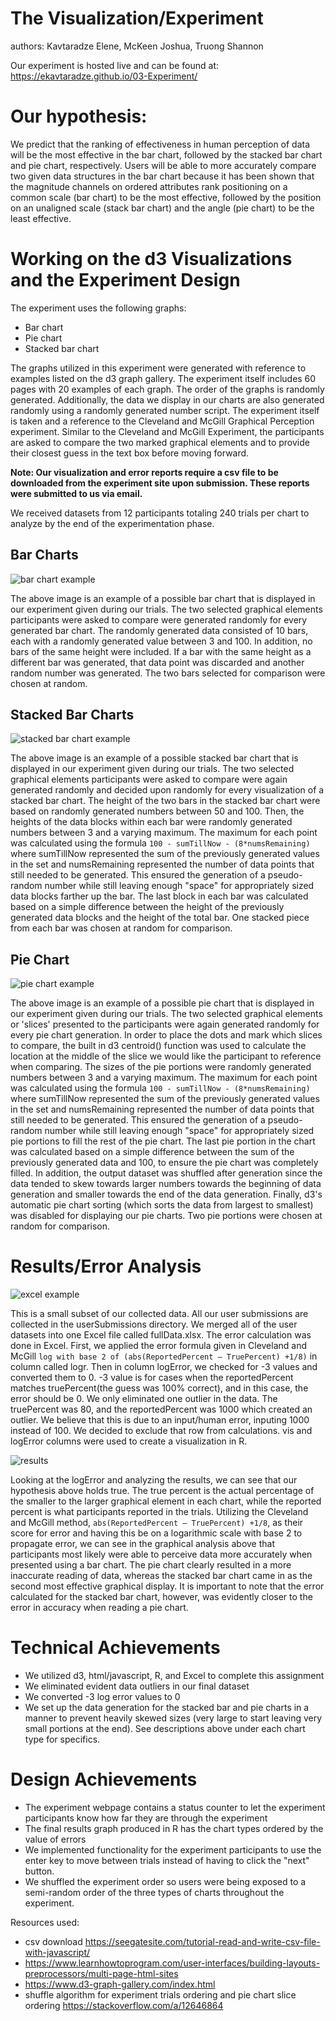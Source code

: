 # The Visualization/Experiment

authors: Kavtaradze Elene, McKeen Joshua, Truong Shannon


Our experiment is hosted live and can be found at: <https://ekavtaradze.github.io/03-Experiment/>


# Our hypothesis:

We predict that the ranking of effectiveness in human perception of data will be the most effective in the bar chart, followed by the stacked bar chart and pie chart, respectively. Users will be able to more accurately compare two given data structures in the bar chart because it has been shown that the magnitude channels on ordered attributes rank positioning on a common scale (bar chart) to be the most effective, followed by the position on an unaligned scale (stack bar chart) and the angle (pie chart) to be the least effective.

# Working on the d3 Visualizations and the Experiment Design

The experiment uses the following graphs:

-   Bar chart
-   Pie chart
-   Stacked bar chart

The graphs utilized in this experiment were generated with reference to examples listed on the d3 graph gallery. The experiment itself includes 60 pages with 20 examples of each graph. The order of the graphs is randomly generated. Additionally, the data we display in our charts are also generated randomly using a randomly generated number script. The experiment itself is taken and a reference to the Cleveland and McGill Graphical Perception experiment. Similar to the Cleveland and McGill Experiment, the participants are asked to compare the two marked graphical elements and to provide their closest guess in the text box before moving forward.

**Note: Our visualization and error reports require a csv file to be downloaded from the experiment site upon submission. These reports were submitted to us via email.**

We received datasets from 12 participants totaling 240 trials per chart to analyze by the end of the experimentation phase.

## Bar Charts

![bar chart example](img/BarChartEx.png)

The above image is an example of a possible bar chart that is displayed in our experiment given during our trials. The two selected graphical elements participants were asked to compare were generated randomly for every generated bar chart. The randomly generated data consisted of 10 bars, each with a randomly generated value between 3 and 100. In addition, no bars of the same height were included. If a bar with the same height as a different bar was generated, that data point was discarded and another random number was generated. The two bars selected for comparison were chosen at random. 

## Stacked Bar Charts

![stacked bar chart example](img/StackedEx.png)

The above image is an example of a possible stacked bar chart that is displayed in our experiment given during our trials. The two selected graphical elements participants were asked to compare were again generated randomly and decided upon randomly for every visualization of a stacked bar chart. The height of the two bars in the stacked bar chart were based on randomly generated numbers between 50 and 100. Then, the heights of the data blocks within each bar were randomly generated numbers between 3 and a varying maximum. The maximum for each point was calculated using the formula `100 - sumTillNow - (8*numsRemaining)` where sumTillNow represented the sum of the previously generated values in the set and numsRemaining represented the number of data points that still needed to be generated. This ensured the generation of a pseudo-random number while still leaving enough "space" for appropriately sized data blocks farther up the bar. The last block in each bar was calculated based on a simple difference between the height of the previously generated data blocks and the height of the total bar. One stacked piece from each bar was chosen at random for comparison. 

## Pie Chart


![pie chart example](img/PieChartEx.png)

The above image is an example of a possible pie chart that is displayed in our experiment given during our trials. The two selected graphical elements or 'slices' presented to the participants were again generated randomly for every pie chart generation. In order to place the dots and mark which slices to compare, the built in d3 centroid() function was used to calculate the location at the middle of the slice we would like the participant to reference when comparing. The sizes of the pie portions were randomly generated numbers between 3 and a varying maximum. The maximum for each point was calculated using the formula `100 - sumTillNow - (8*numsRemaining)` where sumTillNow represented the sum of the previously generated values in the set and numsRemaining represented the number of data points that still needed to be generated. This ensured the generation of a pseudo-random number while still leaving enough "space" for appropriately sized pie portions to fill the rest of the pie chart. The last pie portion in the chart was calculated based on a simple difference between the sum of the previously generated data and 100, to ensure the pie chart was completely filled. In addition, the output dataset was shuffled after generation since the data tended to skew towards larger numbers towards the beginning of data generation and smaller towards the end of the data generation. Finally, d3's automatic pie chart sorting (which sorts the data from largest to smallest) was disabled for displaying our pie charts. Two pie portions were chosen at random for comparison. 

# Results/Error Analysis

![excel example](img/Excel.png)

This is a small subset of our collected data. All our user submissions are collected in the userSubmissions directory. We merged all of the user datasets into one
Excel file called fullData.xlsx. The error calculation was done in Excel. First, we applied the error formula given in Cleveland and McGill `log with base 2 of (abs(ReportedPercent – TruePercent) +1/8)` in column called logr. Then in column logError, we checked for -3 values and converted them to 0. -3 value is for cases when the reportedPercent matches truePercent(the guess was 100% correct), and in this case, the error should be 0. We only eliminated one outlier in the data. The truePercent was 80, and the reportedPercent was 1000 which created an outlier. We believe that this is due to an input/human error, inputing 1000 instead of 100. We decided to exclude that row from calculations.
vis and logError columns were used to create a visualization in R.

![results](img/Results.png)

Looking at the logError and analyzing the results, we can see that our hypothesis above holds true. The true percent is the actual percentage of the smaller to the larger graphical element in each chart, while the reported percent is what participants reported in the trials. Utilizing the Cleveland and McGill method, `abs(ReportedPercent – TruePercent) +1/8`, as their score for error and having this be on a logarithmic scale with base 2 to propagate error, we can see in the graphical analysis above that participants most likely were able to perceive data more accurately when presented using a bar chart. The pie chart clearly resulted in a more inaccurate reading of data, whereas the stacked bar chart came in as the second most effective graphical display. It is important to note that the error calculated for the stacked bar chart, however, was evidently closer to the error in accuracy when reading a pie chart.

# Technical Achievements

  - We utilized d3, html/javascript, R, and Excel to complete this assignment
  - We eliminated evident data outliers in our final dataset
  - We converted -3 log error values to 0
  - We set up the data generation for the stacked bar and pie charts in a manner to prevent heavily skewed sizes (very large to start leaving very small portions at the end). See descriptions above under each chart type for specifics. 

# Design Achievements

  - The experiment webpage contains a status counter to let the experiment participants know how far they are through the experiment
  - The final results graph produced in R has the chart types ordered by the value of errors
  - We implemented functionality for the experiment participants to use the enter key to move between trials instead of having to click the "next" button. 
  - We shuffled the experiment order so users were being exposed to a semi-random order of the three types of charts throughout the experiment. 


Resources used:

-   csv download https://seegatesite.com/tutorial-read-and-write-csv-file-with-javascript/
-  https://www.learnhowtoprogram.com/user-interfaces/building-layouts-preprocessors/multi-page-html-sites
-   <https://www.d3-graph-gallery.com/index.html>
-   shuffle algorithm for experiment trials ordering and pie chart slice ordering https://stackoverflow.com/a/12646864
